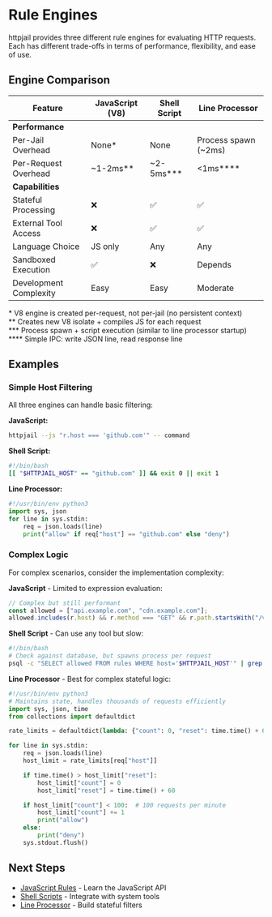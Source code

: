# Rule Engines

httpjail provides three different rule engines for evaluating HTTP requests. Each has different trade-offs in terms of performance, flexibility, and ease of use.

## Engine Comparison

| Feature | JavaScript (V8) | Shell Script | Line Processor |
|---------|----------------|--------------|----------------|
| **Performance** | | | |
| Per-Jail Overhead | None* | None | Process spawn (~2ms) |
| Per-Request Overhead | ~1-2ms** | ~2-5ms*** | <1ms**** |
| **Capabilities** | | | |
| Stateful Processing | ❌ | ✅ | ✅ |
| External Tool Access | ❌ | ✅ | ✅ |
| Language Choice | JS only | Any | Any |
| Sandboxed Execution | ✅ | ❌ | Depends |
| Development Complexity | Easy | Easy | Moderate |

\* V8 engine is created per-request, not per-jail (no persistent context)  
\*\* Creates new V8 isolate + compiles JS for each request  
\*\*\* Process spawn + script execution (similar to line processor startup)  
\*\*\*\* Simple IPC: write JSON line, read response line

## Examples

### Simple Host Filtering

All three engines can handle basic filtering:

**JavaScript:**

```bash
httpjail --js "r.host === 'github.com'" -- command
```

**Shell Script:**

```bash
#!/bin/bash
[[ "$HTTPJAIL_HOST" == "github.com" ]] && exit 0 || exit 1
```

**Line Processor:**

```python
#!/usr/bin/env python3
import sys, json
for line in sys.stdin:
    req = json.loads(line)
    print("allow" if req["host"] == "github.com" else "deny")
```

### Complex Logic

For complex scenarios, consider the implementation complexity:

**JavaScript** - Limited to expression evaluation:

```javascript
// Complex but still performant
const allowed = ["api.example.com", "cdn.example.com"];
allowed.includes(r.host) && r.method === "GET" && r.path.startsWith("/v1/");
```

**Shell Script** - Can use any tool but slow:

```bash
#!/bin/bash
# Check against database, but spawns process per request
psql -c "SELECT allowed FROM rules WHERE host='$HTTPJAIL_HOST'" | grep -q true
```

**Line Processor** - Best for complex stateful logic:

```python
#!/usr/bin/env python3
# Maintains state, handles thousands of requests efficiently
import sys, json, time
from collections import defaultdict

rate_limits = defaultdict(lambda: {"count": 0, "reset": time.time() + 60})

for line in sys.stdin:
    req = json.loads(line)
    host_limit = rate_limits[req["host"]]

    if time.time() > host_limit["reset"]:
        host_limit["count"] = 0
        host_limit["reset"] = time.time() + 60

    if host_limit["count"] < 100:  # 100 requests per minute
        host_limit["count"] += 1
        print("allow")
    else:
        print("deny")
    sys.stdout.flush()
```

## Next Steps

- [JavaScript Rules](./javascript-rules.md) - Learn the JavaScript API
- [Shell Scripts](./shell-scripts.md) - Integrate with system tools
- [Line Processor](./line-processor.md) - Build stateful filters
